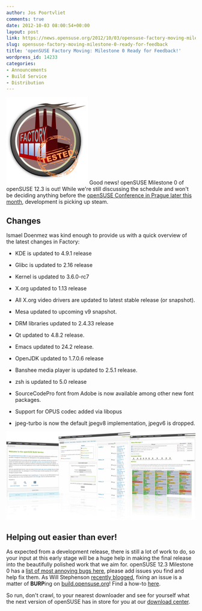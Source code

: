 ```yaml
---
author: Jos Poortvliet
comments: true
date: 2012-10-03 08:00:54+00:00
layout: post
link: https://news.opensuse.org/2012/10/03/opensuse-factory-moving-milestone-0-ready-for-feedback/
slug: opensuse-factory-moving-milestone-0-ready-for-feedback
title: 'openSUSE Factory Moving: Milestone 0 Ready for Feedback!'
wordpress_id: 14233
categories:
- Announcements
- Build Service
- Distribution
---
```


![](/wp-content/uploads/2012/10/factory-tested.png)
Good news! openSUSE Milestone 0 of openSUSE 12.3 is out! While we're still discussing the schedule and won't be deciding anything before the [openSUSE Conference in Prague later this month](//conference.opensuse.org), development is picking up steam.<!-- more -->



## Changes


Ismael Doenmez was kind enough to provide us with a quick overview of the latest changes in Factory:


  * KDE is updated to 4.9.1 release


  * Glibc is updated to 2.16 release


  * Kernel is updated to 3.6.0-rc7


  * X.org updated to 1.13 release


  * All X.org video drivers are updated to latest stable release (or snapshot).


  * Mesa updated to upcoming v9 snapshot.


  * DRM libraries updated to 2.4.33 release


  * Qt updated to 4.8.2 release.


  * Emacs updated to 24.2 release.


  * OpenJDK updated to 1.7.0.6 release


  * Banshee media player is updated to 2.5.1 release.


  * zsh is updated to 5.0 release


  * SourceCodePro font from Adobe is now available among other new font packages.


  * Support for OPUS codec added via libopus


  * jpeg-turbo is now the default jpegv8 implementation, jpegv6 is dropped.

![OBS screenshots](/wp-content/uploads/2012/10/OBS-all.png)


## Helping out easier than ever!


As expected from a development release, there is still a lot of work to do, so your input at this early stage will be a huge help in making the final release into the beautifully polished work that we aim for. openSUSE 12.3 Milestone 0 has a [list of most annoying bugs here](//en.opensuse.org/openSUSE:Most_annoying_bugs_12.3_dev), please add issues you find and help fix them. As Will Stephenson [recently blogged](//lizards.opensuse.org/2011/05/16/have-you-burped-yet-today/), fixing an issue is a matter of **BURP**ing on [build.opensuse.org](//build.opensuse.org)! Find a how-to [here](//en.opensuse.org/openSUSE:Build_Service_Collaboration#Example_with_web_interface).

So run, don't crawl, to your nearest downloader and see for yourself what the next version of openSUSE has in store for you at our [download center](//software.opensuse.org/developer/en).

